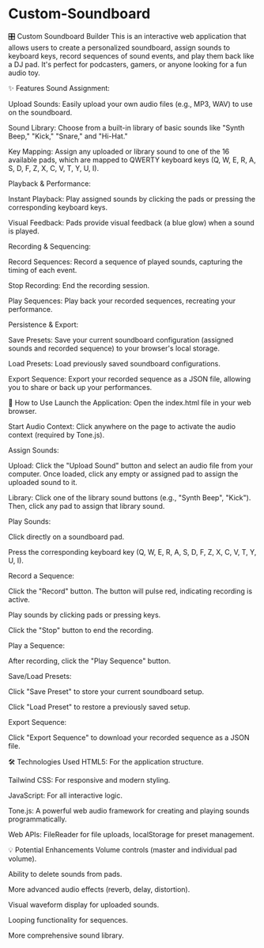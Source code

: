 # Custom-Soundboard

🎛️ Custom Soundboard Builder
This is an interactive web application that allows users to create a personalized soundboard, assign sounds to keyboard keys, record sequences of sound events, and play them back like a DJ pad. It's perfect for podcasters, gamers, or anyone looking for a fun audio toy.

✨ Features
Sound Assignment:

Upload Sounds: Easily upload your own audio files (e.g., MP3, WAV) to use on the soundboard.

Sound Library: Choose from a built-in library of basic sounds like "Synth Beep," "Kick," "Snare," and "Hi-Hat."

Key Mapping: Assign any uploaded or library sound to one of the 16 available pads, which are mapped to QWERTY keyboard keys (Q, W, E, R, A, S, D, F, Z, X, C, V, T, Y, U, I).

Playback & Performance:

Instant Playback: Play assigned sounds by clicking the pads or pressing the corresponding keyboard keys.

Visual Feedback: Pads provide visual feedback (a blue glow) when a sound is played.

Recording & Sequencing:

Record Sequences: Record a sequence of played sounds, capturing the timing of each event.

Stop Recording: End the recording session.

Play Sequences: Play back your recorded sequences, recreating your performance.

Persistence & Export:

Save Presets: Save your current soundboard configuration (assigned sounds and recorded sequence) to your browser's local storage.

Load Presets: Load previously saved soundboard configurations.

Export Sequence: Export your recorded sequence as a JSON file, allowing you to share or back up your performances.

🚀 How to Use
Launch the Application: Open the index.html file in your web browser.

Start Audio Context: Click anywhere on the page to activate the audio context (required by Tone.js).

Assign Sounds:

Upload: Click the "Upload Sound" button and select an audio file from your computer. Once loaded, click any empty or assigned pad to assign the uploaded sound to it.

Library: Click one of the library sound buttons (e.g., "Synth Beep", "Kick"). Then, click any pad to assign that library sound.

Play Sounds:

Click directly on a soundboard pad.

Press the corresponding keyboard key (Q, W, E, R, A, S, D, F, Z, X, C, V, T, Y, U, I).

Record a Sequence:

Click the "Record" button. The button will pulse red, indicating recording is active.

Play sounds by clicking pads or pressing keys.

Click the "Stop" button to end the recording.

Play a Sequence:

After recording, click the "Play Sequence" button.

Save/Load Presets:

Click "Save Preset" to store your current soundboard setup.

Click "Load Preset" to restore a previously saved setup.

Export Sequence:

Click "Export Sequence" to download your recorded sequence as a JSON file.

🛠️ Technologies Used
HTML5: For the application structure.

Tailwind CSS: For responsive and modern styling.

JavaScript: For all interactive logic.

Tone.js: A powerful web audio framework for creating and playing sounds programmatically.

Web APIs: FileReader for file uploads, localStorage for preset management.

💡 Potential Enhancements
Volume controls (master and individual pad volume).

Ability to delete sounds from pads.

More advanced audio effects (reverb, delay, distortion).

Visual waveform display for uploaded sounds.

Looping functionality for sequences.

More comprehensive sound library.
